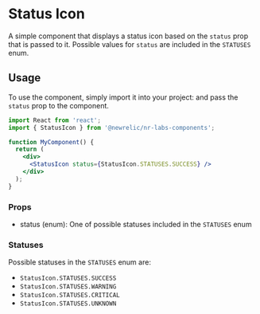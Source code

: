 # Status Icon

A simple component that displays a status icon based on the `status` prop that is passed to it. Possible values for `status` are included in the `STATUSES` enum.

## Usage

To use the component, simply import it into your project: and pass the `status` prop to the component.

```jsx
import React from 'react';
import { StatusIcon } from '@newrelic/nr-labs-components';

function MyComponent() {
  return (
    <div>
      <StatusIcon status={StatusIcon.STATUSES.SUCCESS} />
    </div>
  );
}
```
### Props

- status (enum): One of possible statuses included in the `STATUSES` enum

### Statuses

Possible statuses in the `STATUSES` enum are:

- `StatusIcon.STATUSES.SUCCESS`
- `StatusIcon.STATUSES.WARNING`
- `StatusIcon.STATUSES.CRITICAL`
- `StatusIcon.STATUSES.UNKNOWN`
